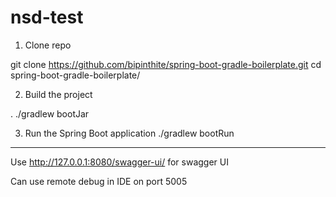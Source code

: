 # nsd-test

1. Clone repo

git clone https://github.com/bipinthite/spring-boot-gradle-boilerplate.git
cd spring-boot-gradle-boilerplate/

2. Build the project

. ./gradlew bootJar 

3. Run the Spring Boot application
./gradlew bootRun

---
Use http://127.0.0.1:8080/swagger-ui/ for swagger UI

Can use remote debug in IDE on port 5005
